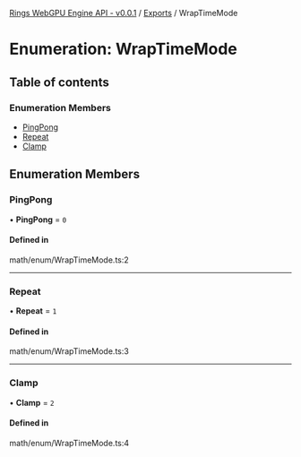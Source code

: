 [Rings WebGPU Engine API - v0.0.1](../README.md) / [Exports](../modules.md) / WrapTimeMode

# Enumeration: WrapTimeMode

## Table of contents

### Enumeration Members

- [PingPong](WrapTimeMode.md#pingpong)
- [Repeat](WrapTimeMode.md#repeat)
- [Clamp](WrapTimeMode.md#clamp)

## Enumeration Members

### PingPong

• **PingPong** = ``0``

#### Defined in

math/enum/WrapTimeMode.ts:2

___

### Repeat

• **Repeat** = ``1``

#### Defined in

math/enum/WrapTimeMode.ts:3

___

### Clamp

• **Clamp** = ``2``

#### Defined in

math/enum/WrapTimeMode.ts:4
